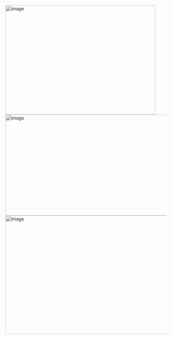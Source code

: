 <img width="469" height="342" alt="image" src="https://github.com/user-attachments/assets/95889dbc-7bea-4c50-804c-dbf9818ae6fc" />

<img width="623" height="316" alt="image" src="https://github.com/user-attachments/assets/1cbae588-9016-4f7e-a39a-654a30a810fc" />

<img width="547" height="370" alt="image" src="https://github.com/user-attachments/assets/0bcdd70e-ad8b-46ce-9f17-4ed07e1211b2" />
